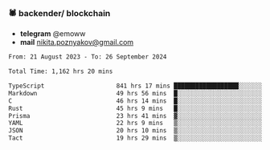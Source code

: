 ### 🕷 backender/ blockchain
- **telegram** @emoww
- **mail** nikita.poznyakov@gmail.com

<!--START_SECTION:waka-->

```txt
From: 21 August 2023 - To: 26 September 2024

Total Time: 1,162 hrs 20 mins

TypeScript                    841 hrs 17 mins ██████████████████░░░░░░░   72.33 %
Markdown                      49 hrs 56 mins  █░░░░░░░░░░░░░░░░░░░░░░░░   04.29 %
C                             46 hrs 14 mins  █░░░░░░░░░░░░░░░░░░░░░░░░   03.98 %
Rust                          45 hrs 9 mins   █░░░░░░░░░░░░░░░░░░░░░░░░   03.88 %
Prisma                        23 hrs 41 mins  ▓░░░░░░░░░░░░░░░░░░░░░░░░   02.04 %
YAML                          22 hrs 9 mins   ▒░░░░░░░░░░░░░░░░░░░░░░░░   01.90 %
JSON                          20 hrs 10 mins  ▒░░░░░░░░░░░░░░░░░░░░░░░░   01.73 %
Tact                          19 hrs 29 mins  ▒░░░░░░░░░░░░░░░░░░░░░░░░   01.68 %
```

<!--END_SECTION:waka-->




